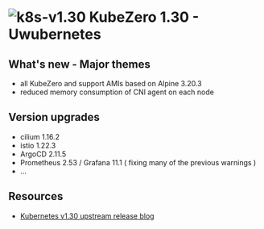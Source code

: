 # ![k8s-v1.30](images/k8s-1.30.png)  KubeZero 1.30 - Uwubernetes

## What's new - Major themes
- all KubeZero and support AMIs based on Alpine 3.20.3
- reduced memory consumption of CNI agent on each node


## Version upgrades
- cilium 1.16.2
- istio 1.22.3
- ArgoCD 2.11.5
- Prometheus 2.53 / Grafana 11.1 ( fixing many of the previous warnings )
- ...

## Resources
- [Kubernetes v1.30 upstream release blog](https://kubernetes.io/blog/2024/04/17/kubernetes-v1-30-release/)
